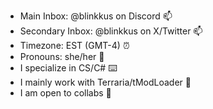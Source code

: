 - Main Inbox: @blinkkus on Discord 📫
- Secondary Inbox: @blinkkus on X/Twitter 📫
- Timezone: EST (GMT-4) ⏰
- Pronouns: she/her 🤍
- I specialize in CS/C# ⌨️
- I mainly work with Terraria/tModLoader 💫
- I am open to collabs 💞
